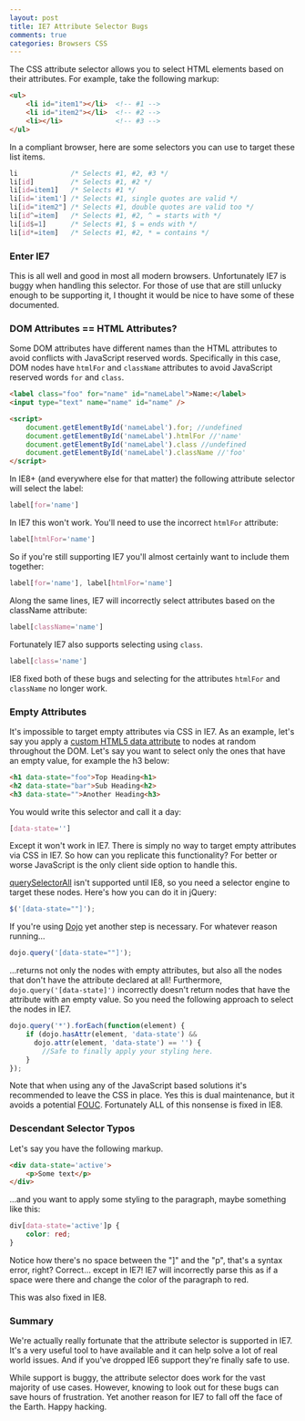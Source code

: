 ```yaml
---
layout: post
title: IE7 Attribute Selector Bugs
comments: true
categories: Browsers CSS
---
```


The CSS attribute selector allows you to select HTML elements based on their attributes.  For example, take the following markup:

``` html Simple List
<ul>
	<li id="item1"></li>  <!-- #1 -->
	<li id="item2"></li>  <!-- #2 -->
	<li></li>             <!-- #3 -->
</ul>
```
<!--more-->

In a compliant browser, here are some selectors you can use to target these list items.

``` css Selectors to Target the List
li             /* Selects #1, #2, #3 */
li[id]         /* Selects #1, #2 */
li[id=item1]   /* Selects #1 */
li[id='item1'] /* Selects #1, single quotes are valid */
li[id="item2"] /* Selects #1, double quotes are valid too */
li[id^=item]   /* Selects #1, #2, ^ = starts with */
li[id$=1]      /* Selects #1, $ = ends with */
li[id*=item]   /* Selects #1, #2, * = contains */
```

### Enter IE7

This is all well and good in most all modern browsers.  Unfortunately IE7 is buggy when handling this selector.  For those of use that are still unlucky enough to be supporting it, I thought it would be nice to have some of these documented.

### DOM Attributes == HTML Attributes?

Some DOM attributes have different names than the HTML attributes to avoid conflicts with JavaScript reserved words.  Specifically in this case, DOM nodes have <code>htmlFor</code> and <code>className</code> attributes to avoid JavaScript reserved words <code>for</code> and <code>class</code>.

``` html htmlFor and className
<label class="foo" for="name" id="nameLabel">Name:</label>
<input type="text" name="name" id="name" />

<script>
	document.getElementById('nameLabel').for; //undefined
	document.getElementById('nameLabel').htmlFor //'name'
	document.getElementById('nameLabel').class //undefined
	document.getElementById('nameLabel').className //'foo'
</script>
```

In IE8+ (and everywhere else for that matter) the following attribute selector will select the label:

``` css Standard Attribute Selector
label[for='name']
```

In IE7 this won't work.  You'll need to use the incorrect <code>htmlFor</code> attribute:

``` css IE7 for Attribute Selector
label[htmlFor='name']
```

So if you're still supporting IE7 you'll almost certainly want to include them together:

``` css Combined Selector
label[for='name'], label[htmlFor='name']
```

Along the same lines, IE7 will incorrectly select attributes based on the className attribute:

``` css IE7 class Attribute Selector
label[className='name']
```

Fortunately IE7 also supports selecting using <code>class</code>.

``` css class Attribute Selector
label[class='name']
```

IE8 fixed both of these bugs and selecting for the attributes <code>htmlFor</code> and <code>className</code> no longer work.

### Empty Attributes

It's impossible to target empty attributes via CSS in IE7.  As an example, let's say you apply a [custom HTML5 data attribute](http://html5doctor.com/html5-custom-data-attributes/) to nodes at random throughout the DOM.  Let's say you want to select only the ones that have an empty value, for example the h3 below:

``` html Headings to Select
<h1 data-state="foo">Top Heading<h1>
<h2 data-state="bar">Sub Heading<h2>
<h3 data-state="">Another Heading<h3>
```

You would write this selector and call it a day:

``` css Empty Attribute Selector
[data-state='']
```

Except it won't work in IE7.  There is simply no way to target empty attributes via CSS in IE7.  So how can you replicate this functionality?  For better or worse JavaScript is the only client side option to handle this.

[querySelectorAll](http://caniuse.com/queryselector) isn't supported until IE8, so you need a selector engine to target these nodes.  Here's how you can do it in jQuery:

``` javascript Selecting Nodes with Empty Attribute - jQuery
$('[data-state=""]');
```

If you're using [Dojo](http://dojotoolkit.org) yet another step is necessary.  For whatever reason running…

``` javascript JavaScript Selecting Nodes with Empty Attribute - Dojo
dojo.query('[data-state=""]');
```

…returns not only the nodes with empty attributes, but also all the nodes that don't have the attribute declared at all!  Furthermore, <code>dojo.query('[data-state]')</code> incorrectly doesn't return nodes that have the attribute with an empty value.  So you need the following approach to select the nodes in IE7.

``` javascript Functioning IE7 Approach
dojo.query('*').forEach(function(element) {
    if (dojo.hasAttr(element, 'data-state') && 
      dojo.attr(element, 'data-state') == '') {
    	//Safe to finally apply your styling here.
    }
});
```

Note that when using any of the JavaScript based solutions it's recommended to leave the CSS in place.  Yes this is dual maintenance, but it avoids a potential [FOUC](http://en.wikipedia.org/wiki/FOUC).  Fortunately ALL of this nonsense is fixed in IE8.

### Descendant Selector Typos

Let's say you have the following markup.

``` html Sample HTML
<div data-state='active'>
	<p>Some text</p>
</div>
```

…and you want to apply some styling to the paragraph, maybe something like this:

``` css Descendant Selector
div[data-state='active']p {
	color: red;
}
```

Notice how there's no space between the "]" and the "p", that's a syntax error, right?  Correct… except in IE7!  IE7 will incorrectly parse this as if a space were there and change the color of the paragraph to red.

This was also fixed in IE8.

### Summary

We're actually really fortunate that the attribute selector is supported in IE7.  It's a very useful tool to have available and it can help solve a lot of real world issues.  And if you've dropped IE6 support they're finally safe to use.

While support is buggy, the attribute selector does work for the vast majority of use cases.  However, knowing to look out for these bugs can save hours of frustration.  Yet another reason for IE7 to fall off the face of the Earth.  Happy hacking.